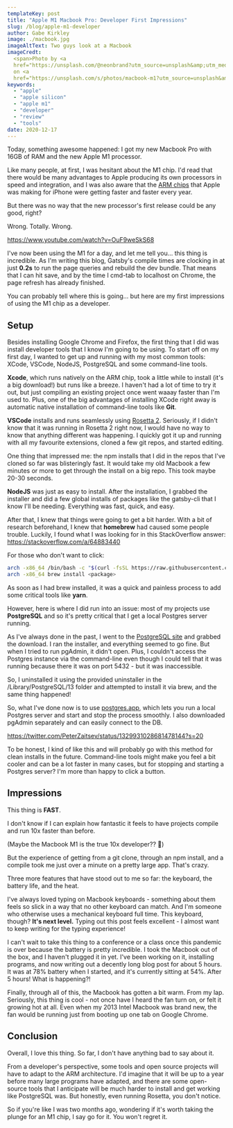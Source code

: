 ```yaml
---
templateKey: post
title: "Apple M1 Macbook Pro: Developer First Impressions"
slug: /blog/apple-m1-developer
author: Gabe Kirkley
image: ./macbook.jpg
imageAltText: Two guys look at a Macbook
imageCredt:
  <span>Photo by <a
  href="https://unsplash.com/@neonbrand?utm_source=unsplash&amp;utm_medium=referral&amp;utm_content=creditCopyText">NeONBRAND</a>
  on <a
  href="https://unsplash.com/s/photos/macbook-m1?utm_source=unsplash&amp;utm_medium=referral&amp;utm_content=creditCopyText">Unsplash</a></span>
keywords:
  - "apple"
  - "apple silicon"
  - "apple m1"
  - "developer"
  - "review"
  - "tools"
date: 2020-12-17
---
```


Today, something awesome happened: I got my new Macbook Pro with 16GB of RAM and
the new Apple M1 processor.

Like many people, at first, I was hesitant about the M1 chip. I'd read that
there would be many advantages to Apple producing its own processors in speed
and integration, and I was also aware that the
[ARM chips](https://en.wikipedia.org/wiki/ARM_architecture) that Apple was
making for iPhone were getting faster and faster every year.

But there was no way that the new processor's first release could be any good,
right?

Wrong. Totally. Wrong.

https://www.youtube.com/watch?v=OuF9weSkS68

I've now been using the M1 for a day, and let me tell you... this thing is
incredible. As I'm writing this blog, Gatsby's compile times are clocking in at
just **0.2s** to run the page queries and rebuild the dev bundle. That means
that I can hit save, and by the time I cmd-tab to localhost on Chrome, the page
refresh has already finished.

You can probably tell where this is going... but here are my first impressions
of using the M1 chip as a developer.

## Setup

Besides installing Google Chrome and Firefox, the first thing that I did was
install developer tools that I know I'm going to be using. To start off on my
first day, I wanted to get up and running with my most common tools: XCode,
VSCode, NodeJS, PostgreSQL and some command-line tools.

**Xcode**, which runs natively on the ARM chip, took a little while to install
(it's a big download!) but runs like a breeze. I haven't had a lot of time to
try it out, but just compiling an existing project once went waaay faster than
I'm used to. Plus, one of the big advantages of installing XCode right away is
automatic native installation of command-line tools like **Git**.

**VSCode** installs and runs seamlessly using
[Rosetta 2](https://developer.apple.com/documentation/apple_silicon/about_the_rosetta_translation_environment).
Seriously, if I didn't know that it was running in Rosetta 2 right now, I would
have no way to know that anything different was happening. I quickly got it up
and running with all my favourite extensions, cloned a few git repos, and
started editing.

One thing that impressed me: the npm installs that I did in the repos that I've
cloned so far was blisteringly fast. It would take my old Macbook a few minutes
or more to get through the install on a big repo. This took maybe 20-30 seconds.

**NodeJS** was just as easy to install. After the installation, I grabbed the
installer and did a few global installs of packages like the gatsby-cli that I
know I'll be needing. Everything was fast, quick, and easy.

After that, I knew that things were going to get a bit harder. With a bit of
research beforehand, I knew that **homebrew** had caused some people trouble.
Luckily, I found what I was looking for in this StackOverflow answer:
https://stackoverflow.com/a/64883440

For those who don't want to click:

```bash
arch -x86_64 /bin/bash -c "$(curl -fsSL https://raw.githubusercontent.com/Homebrew/install/master/install.sh)"
arch -x86_64 brew install <package>
```

As soon as I had brew installed, it was a quick and painless process to add some
critical tools like **yarn**.

However, here is where I did run into an issue: most of my projects use
**PostgreSQL** and so it's pretty critical that I get a local Postgres server
running.

As I've always done in the past, I went to the
[PostgreSQL site](https://www.postgresql.org/download/) and grabbed the
download. I ran the installer, and everything seemed to go fine. But when I
tried to run pgAdmin, it didn't open. Plus, I couldn't access the Postgres
instance via the command-line even though I could tell that it was running
because there it was on port 5432 - but it was inaccessible.

So, I uninstalled it using the provided uninstaller in the
/Library/PostgreSQL/13 folder and attempted to install it via brew, and the same
thing happened!

So, what I've done now is to use [postgres.app](https://postgresapp.com/), which
lets you run a local Postgres server and start and stop the process smoothly. I
also downloaded pgAdmin separately and can easily connect to the DB.

https://twitter.com/PeterZaitsev/status/1329931028681478144?s=20

To be honest, I kind of like this and will probably go with this method for
clean installs in the future. Command-line tools might make you feel a bit
cooler and can be a lot faster in many cases, but for stopping and starting a
Postgres server? I'm more than happy to click a button.

## Impressions

This thing is **FAST**.

I don't know if I can explain how fantastic it feels to have projects compile
and run 10x faster than before.

(Maybe the Macbook M1 is the true 10x developer?? 🤯)

But the experience of getting from a git clone, through an npm install, and a
compile took me just over a minute on a pretty large app. That's crazy.

Three more features that have stood out to me so far: the keyboard, the battery
life, and the heat.

I've always loved typing on Macbook keyboards - something about them feels so
slick in a way that no other keyboard can match. And I'm someone who otherwise
uses a mechanical keyboard full time. This keyboard, though? **It's next
level.** Typing out this post feels excellent - I almost want to keep writing
for the typing experience!

I can't wait to take this thing to a conference or a class once this pandemic is
over because the battery is pretty incredible. I took the Macbook out of the
box, and I haven't plugged it in yet. I've been working on it, installing
programs, and now writing out a decently long blog post for about 5 hours. It
was at 78% battery when I started, and it's currently sitting at 54%. After 5
hours! What is happening?!

Finally, through all of this, the Macbook has gotten a bit warm. From my lap.
Seriously, this thing is cool - not once have I heard the fan turn on, or felt
it growing hot at all. Even when my 2013 Intel Macbook was brand new, the fan
would be running just from booting up one tab on Google Chrome.

## Conclusion

Overall, I love this thing. So far, I don't have anything bad to say about it.

From a developer's perspective, some tools and open source projects will have to
adapt to the ARM architecture. I'd imagine that it will be up to a year before
many large programs have adapted, and there are some open-source tools that I
anticipate will be much harder to install and get working like PostgreSQL was.
But honestly, even running Rosetta, you don't notice.

So if you're like I was two months ago, wondering if it's worth taking the
plunge for an M1 chip, I say go for it. You won't regret it.
